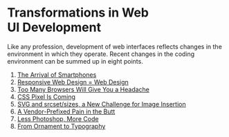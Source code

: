 Transformations in Web UI Development
=====================================

Like any profession, development of web interfaces reflects changes in the
environment in which they operate. Recent changes in the coding environment can
be summed up in eight points.

1.  [The Arrival of Smartphones](transformations-1.md)
2.  [Responsive Web Design = Web Design](transformations-2.md)
3.  [Too Many Browsers Will Give You a Headache](transformations-3.md)
4.  [CSS Pixel Is Coming](transformations-4.md)
5.  [SVG and srcset/sizes, a New Challenge for Image Insertion](transformations-5.md)
6.  [A Vendor-Prefixed Pain in the Butt](transformations-6.md)
7.  [Less Photoshop, More Code](transformations-7.md)
8.  [From Ornament to Typography](transformations-8.md)
